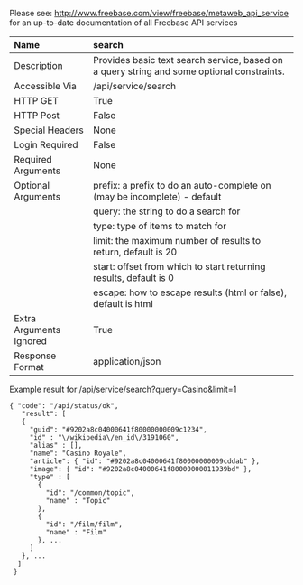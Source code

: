 Please see: http://www.freebase.com/view/freebase/metaweb_api_service
for an up-to-date documentation of all Freebase API services


|Name|search|
|:---|:-----|
|Description|Provides basic text search service, based on a query string and some optional constraints.|
|Accessible Via|/api/service/search|
|HTTP GET|True  |
|HTTP Post|False |
|Special Headers|None  |
|Login Required|False |
|Required Arguments|None  |
|Optional Arguments|prefix: a prefix to do an auto-complete on (may be incomplete) - default|
|    |query: the string to do a search for|
|    |type: type of items to match for|
|    |limit: the maximum number of results to return, default is 20|
|    |start: offset from which to start returning results, default is 0|
|    |escape: how to escape results (html or false), default is html|
|Extra Arguments Ignored|True  |
|Response Format|application/json|

Example result for /api/service/search?query=Casino&limit=1

```
{ "code": "/api/status/ok",
   "result": [
   {
     "guid": "#9202a8c04000641f80000000009c1234",
     "id" : "\/wikipedia\/en_id\/3191060",
     "alias" : [],
     "name": "Casino Royale",
     "article": { "id": "#9202a8c04000641f80000000009cddab" },
     "image": { "id": "#9202a8c04000641f80000000011939bd" },
     "type" : [
       {
         "id": "/common/topic",
         "name" : "Topic"
       },
       {
         "id": "/film/film",
         "name" : "Film"
       }, ...
     ]
   }, ...
  ]
 }
```